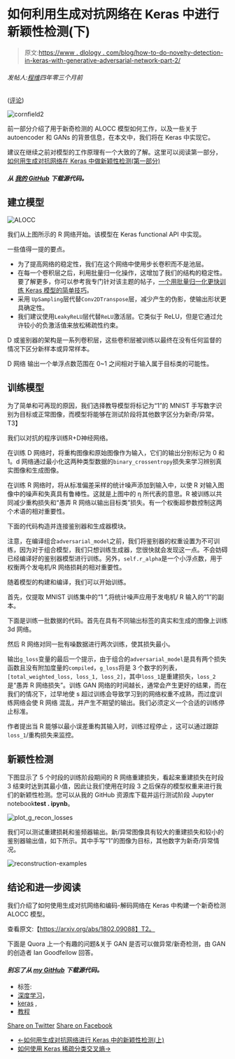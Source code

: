 # 如何利用生成对抗网络在 Keras 中进行新颖性检测(下)

> 原文:[https://www . dlology . com/blog/how-to-do-novelty-detection-in-keras-with-generative-adversarial-network-part-2/](https://www.dlology.com/blog/how-to-do-novelty-detection-in-keras-with-generative-adversarial-network-part-2/)

###### 发帖人:[程维](/blog/author/Chengwei/)四年零三个月前

([评论](/blog/how-to-do-novelty-detection-in-keras-with-generative-adversarial-network-part-2/#disqus_thread))

![cornfield2](../Images/b58ff8740277e170f2ef2abd8fb0d303.png)

前一部分介绍了用于新奇检测的 ALOCC 模型如何工作，以及一些关于 autoencoder 和 GANs 的背景信息，在本文中，我们将在 Keras 中实现它。

建议在继续之前对模型的工作原理有一个大致的了解。这里可以阅读第一部分， [如何用生成对抗网络在 Keras 中做新颖性检测(第一部分)](https://www.dlology.com/blog/how-to-do-novelty-detection-in-keras-with-generative-adversarial-network/)

####  *从  [我的 GitHub](https://github.com/Tony607/ALOCC_Keras) 下载源代码。*

## 建立模型

![ALOCC](../Images/1b88fce0fd5911916d8e14a6c102f759.png)

我们从上图所示的 R 网络开始。该模型在 Keras functional API 中实现。

一些值得一提的要点。

*   为了提高网络的稳定性，我们在这个网络中使用步长卷积而不是池层。
*   在每一个卷积层之后，利用批量归一化操作，这增加了我们的结构的稳定性。要了解更多，你可以参考我专门针对该主题的帖子，[一个用批量归一化更快训练 Keras 模型的简单技巧](https://www.dlology.com/blog/one-simple-trick-to-train-keras-model-faster-with-batch-normalization/)。
*   采用 `UpSampling`层代替`Conv2DTranspose`层，减少产生的伪影，使输出形状更具确定性。
*   我们建议使用`LeakyReLU`层代替`ReLU`激活层。它类似于 ReLU，但是它通过允许较小的负激活值来放松稀疏性约束。

D 或鉴别器的架构是一系列卷积层，这些卷积层被训练以最终在没有任何监督的情况下区分新样本或异常样本。

D 网络 输出一个单浮点数范围在 0~1 之间相对于输入属于目标类的可能性。

## 训练模型

为了简单和可再现的原因，我们选择教导模型将标记为“1”的 MNIST 手写数字识别为目标或正常图像，而模型将能够在测试阶段将其他数字区分为新奇/异常。T3】

我们以对抗的程序训练R+D神经网络。

在训练 D 网络时，将重构图像和原始图像作为输入，它们的输出分别标记为 0 和 1。d 网络通过最小化这两种类型数据的`binary_crossentropy`损失来学习辨别真实图像和生成图像。

在训练 R 网络时，将从标准偏差采样的统计噪声添加到输入中，以使 R 对输入图像中的噪声和失真具有鲁棒性。这就是上图中的 η 所代表的意思。R 被训练以共同减少重构损失和“愚弄 R 网络以输出目标类”损失。有一个权衡超参数控制这两个术语的相对重要性。 

下面的代码构造并连接鉴别器和生成器模块。

注意，在编译组合`adversarial_model`之前，我们将鉴别器的权重设置为不可训练，因为对于组合模型，我们只想训练生成器，您很快就会发现这一点。不会妨碍已经编译好的鉴别器模型进行训练。另外，`self.r_alpha`是一个小浮点数，用于权衡两个发电机/R 网络损耗的相对重要性。

随着模型的构建和编译，我们可以开始训练。

首先，仅提取 MNIST 训练集中的“1 ”,将统计噪声应用于发电机/ R 输入的“1”的副本。

下面是训练一批数据的代码。首先在具有不同输出标签的真实和生成的图像上训练 3d 网络。

然后 R 网络对同一批有噪数据进行两次训练，使其损失最小。

输出`g_loss`变量的最后一个提示，由于组合的`adversarial_model`是具有两个损失函数且没有附加度量的`compiled`，`g_loss`将是 3 个数字的列表，`[total_weighted_loss, loss_1, loss_2]`，其中`loss_1`是重建损失，`loss_2`是“愚弄 R 网络损失”。训练 GAN 网络的时间越长，通常会产生更好的结果，而在我们的情况下，过早地使 s 超过训练会导致学习到的网络权重不成熟，而过度训练网络会使 R 网络 混乱，并产生不期望的输出。我们必须定义一个合适的训练停止标准。 

作者提出当 R 能够以最小误差重构其输入时，训练过程停止 ，这可以通过跟踪`loss_1`/重构损失来监控。 

## 新颖性检测

下图显示了 5 个时段的训练阶段期间的 R 网络重建损失，看起来重建损失在时段 3 结束时达到其最小值，因此让我们使用在时段 3 之后保存的模型权重来进行我们的新颖性检测。您可以从我的 GitHub 资源库下载并运行测试阶段 Jupyter notebook**test . ipynb**。

![plot_g_recon_losses](../Images/3197d768c4b945c2b49d10c6adf31e37.png)

我们可以测试重建损耗和鉴频器输出。新/异常图像具有较大的重建损失和较小的鉴别器输出值，如下所示。其中手写“1”的图像为目标，其他数字为新奇/异常情况。

![reconstruction-examples](../Images/7d8b778ece852b97aded985441b103dc.png)

## 结论和进一步阅读

我们介绍了如何使用生成对抗网络和编码-解码网络在 Keras 中构建一个新奇检测 ALOCC 模型。

查看原文:【https://arxiv.org/abs/1802.09088】T2。

下面是 Quora 上一个有趣的问题&关于 GAN 是否可以做异常/新奇检测，由 GAN 的创造者 Ian Goodfellow 回答。

#### *别忘了从 [my GitHub](https://github.com/Tony607/ALOCC_Keras) 下载源代码。*

*   标签:
*   [深度学习](/blog/tag/deep-learning/)，
*   [keras](/blog/tag/keras/) ,
*   [教程](/blog/tag/tutorial/)

[Share on Twitter](https://twitter.com/intent/tweet?url=https%3A//www.dlology.com/blog/how-to-do-novelty-detection-in-keras-with-generative-adversarial-network-part-2/&text=How%20to%20do%20Novelty%20Detection%20in%20Keras%20with%20Generative%20Adversarial%20Network%20%28Part%202%29) [Share on Facebook](https://www.facebook.com/sharer/sharer.php?u=https://www.dlology.com/blog/how-to-do-novelty-detection-in-keras-with-generative-adversarial-network-part-2/)

*   [←如何用生成对抗网络进行 Keras 中的新颖性检测(上)](/blog/how-to-do-novelty-detection-in-keras-with-generative-adversarial-network/)
*   [如何使用 Keras 稀疏分类交叉熵→](/blog/how-to-use-keras-sparse_categorical_crossentropy/)